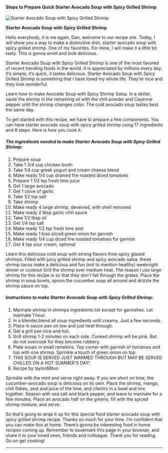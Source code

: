            

#### Steps to Prepare Quick Starter Avocado Soup with Spicy Grilled Shrimp

![Starter Avocado Soup with Spicy Grilled Shrimp](https://img-global.cpcdn.com/recipes/4568177975492608/751x532cq70/starter-avocado-soup-with-spicy-grilled-shrimp-recipe-main-photo.jpg)

**Starter Avocado Soup with Spicy Grilled Shrimp**

Hello everybody, it is me again, Dan, welcome to our recipe site. Today, I will show you a way to make a distinctive dish, starter avocado soup with spicy grilled shrimp. One of my favorites. For mine, I will make it a little bit tasty. This is gonna smell and look delicious.

Starter Avocado Soup with Spicy Grilled Shrimp is one of the most favored of recent trending foods in the world. It is appreciated by millions every day. It’s simple, it’s quick, it tastes delicious. Starter Avocado Soup with Spicy Grilled Shrimp is something that I have loved my whole life. They’re nice and they look wonderful.

Learn how to make Avocado Soup with Spicy Shrimp Salsa. In a skillet, sauté the shrimp in the remaining oil with the chili powder and Cayenne pepper until the shrimp changes color. The cold avocado soup tastes best the same day.

To get started with this recipe, we have to prepare a few components. You can have starter avocado soup with spicy grilled shrimp using 17 ingredients and 8 steps. Here is how you cook it.

##### The ingredients needed to make Starter Avocado Soup with Spicy Grilled Shrimp:

1.  Prepare soup
2.  Take 1 3/4 cup chicken broth
3.  Take 1/4 cup greek yogurt and cream cheese blend
4.  Make ready 1/4 cup drained fire roasted diced tomatoes
5.  Prepare 1 1/2 tsp fresh lime juice
6.  Get 1 large avocado
7.  Get 1 clove of garlic
8.  Take 1/2 tsp salt
9.  Take shrimp
10.  Make ready 4 large shrimp, deveined, with shell removed
11.  Make ready 2 tbsp garlic chili sauce
12.  Take 1/2 tbsp oil
13.  Get 1/4 tsp salt
14.  Make ready 1/2 tsp fresh lime zest
15.  Make ready 1 bias sliced green onion for garnish
16.  Make ready 1/4 cup diced fire roasted tomatoes for garnish
17.  Get 4 tsp sour cream, optional

Learn this delicious cold soup with strong flavors from spicy glazed shrimps. Filled with juicy grilled shrimp and spicy avocado salsa, these shrimp tacos make a delicious and fun (not to mention healthy) weeknight dinner or cookout Grill the shrimp over medium heat. The reason I use large shrimp for this recipe is so that they don't fall through the grates. Place the shrimp in soup bowls, spoon the cucumber soup all around and drizzle the shrimp sauce on top.

##### Instructions to make Starter Avocado Soup with Spicy Grilled Shrimp:

1.  Marinate shrimp in shrimps ingredients list except for garnishes. Let marinate 1 hour.
2.  In a blender,blend all soup ingredients until creamy. Just a few seconds.
3.  Place in sauce pan on low and just heat through.
4.  Get a grill pan nice and hot.
5.  Grill shrimp 1-2 minutes on each side. Cooked shrimp will be pink. But do not overcook for they become rubbery.
6.  Plate soups in small ramekins. Top corner with garnish of tomatoes and top with one shrimp. Sprinkle a touch of green onion on top.
7.  THIS SOUP IS SERVED JUST WARMED THROUGH BUT MAY BE SERVED CHILLED ON A HOT SUMMER'S DAY!
8.  Recipe by taylor68too

Sprinkle with the mint and serve right away. If you are short on time, the cucumber-avocado soup is delicious on its own. Place the shrimp, mango, chili flakes, zest and juice of the lime, and cilantro in a bowl and mix together. Season with sea salt and black pepper, and leave to marinate for a few minutes. Place an avocado half on the greens, fill with the spiced shrimp mixture, and serve.

So that’s going to wrap it up for this special food starter avocado soup with spicy grilled shrimp recipe. Thanks so much for your time. I’m confident that you can make this at home. There’s gonna be interesting food in home recipes coming up. Remember to bookmark this page in your browser, and share it to your loved ones, friends and colleague. Thank you for reading. Go on get cooking!

* * *